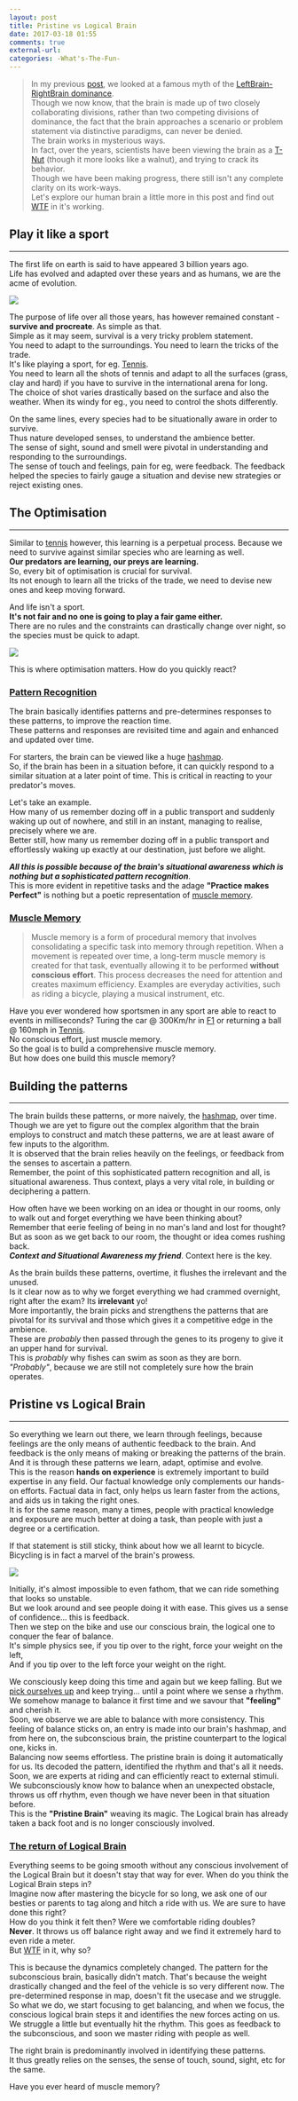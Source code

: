 ```yaml
---
layout: post
title: Pristine vs Logical Brain
date: 2017-03-18 01:55
comments: true
external-url:
categories: -What's-The-Fun-
---
```


> In my previous [post](/blog/2017/03/17/leftbrain-rightbrain/), we looked at a famous myth of the [LeftBrain-RightBrain dominance](/blog/2017/03/17/leftbrain-rightbrain/).<br>
Though we now know, that the brain is made up of two closely collaborating divisions, rather than two competing divisions of dominance, the fact that the brain approaches a scenario or problem statement via distinctive paradigms, can never be denied.<br>
The brain works in mysterious ways.<br>
In fact, over the years, scientists have been viewing the brain as a [T-Nut](/blog/2017/02/21/technical-nuts/) (though it more looks like a walnut), and trying to crack its behavior.<br>
Though we have been making progress, there still isn't any complete clarity on its work-ways.<br>
Let's explore our human brain a little more in this post and find out [WTF](/blog/2017/02/13/welcome-aboard/) in it's working.

## Play it like a sport
<hr>

The first life on earth is said to have appeared 3 billion years ago.<br>
Life has evolved and adapted over these years and as humans, we are the acme of evolution.<br>

<img src="/assets/2017-03-18/acme.jpg">

The purpose of life over all those years, has however remained constant - **survive and procreate**. As simple as that.<br>
Simple as it may seem, survival is a very tricky problem statement.<br>
You need to adapt to the surroundings. You need to learn the tricks of the trade.<br>
It's like playing a sport, for eg. [Tennis](https://en.wikipedia.org/wiki/Tennis).<br>
You need to learn all the shots of tennis and adapt to all the surfaces (grass, clay and hard) if you have to survive in the international arena for long.<br>
The choice of shot varies drastically based on the surface and also the weather. When its windy for eg., you need to control the shots differently.<br>

On the same lines, every species had to be situationally aware in order to survive.<br>
Thus nature developed senses, to understand the ambience better.<br>
The sense of sight, sound and smell were pivotal in understanding and responding to the surroundings.<br>
The sense of touch and feelings, pain for eg, were feedback. The feedback helped the species to fairly gauge a situation and devise new strategies or reject existing ones.

## The Optimisation
<hr>

Similar to [tennis](https://en.wikipedia.org/wiki/Tennis) however, this learning is a perpetual process. Because we need to survive against similar species who are learning as well.<br>
**Our predators are learning, our preys are learning.**<br>
So, every bit of optimisation is crucial for survival.<br>
Its not enough to learn all the tricks of the trade, we need to devise new ones and keep moving forward.

And life isn't a sport.<br>
**It's not fair and no one is going to play a fair game either.**<br>
There are no rules and the constraints can drastically change over night, so the species must be quick to adapt.<br>

<img src="/assets/2017-03-18/darwin.jpg">

This is where optimisation matters. How do you quickly react?<br>

### <u>Pattern Recognition</u>
The brain basically identifies patterns and pre-determines responses to these patterns, to improve the reaction time.<br>
These patterns and responses are revisited time and again and enhanced and updated over time.

For starters, the brain can be viewed like a huge [hashmap](https://en.wikipedia.org/wiki/Hash_table).<br>
So, if the brain has been in a situation before, it can quickly respond to a similar situation at a later point of time. This is critical in reacting to your predator's moves.<br>

Let's take an example.<br>
How many of us remember dozing off in a public transport and suddenly waking up out of nowhere, and still in an instant, managing to realise, precisely where we are.<br>
Better still, how many us remember dozing off in a public transport and effortlessly waking up exactly at our destination, just before we alight.<br>

_**All this is possible because of the brain's situational awareness which is nothing but a sophisticated pattern recognition**_.<br>
This is more evident in repetitive tasks and the adage **"Practice makes Perfect"** is nothing but a poetic representation of [muscle memory](https://en.wikipedia.org/wiki/Muscle_memory).

### <u><a href="https://en.wikipedia.org/wiki/Muscle_memory">Muscle Memory</a></u>
>Muscle memory is a form of procedural memory that involves consolidating a specific task into memory through repetition. When a movement is repeated over time, a long-term muscle memory is created for that task, eventually allowing it to be performed **without conscious effort**. This process decreases the need for attention and creates maximum efficiency. Examples are everyday activities, such as riding a bicycle, playing a musical instrument, etc.

Have you ever wondered how sportsmen in any sport are able to react to events in milliseconds? Turing the car @ 300Km/hr in [F1](https://en.wikipedia.org/wiki/Muscle_memory) or returning a ball @ 160mph in [Tennis](https://en.wikipedia.org/wiki/Tennis).<br>
No conscious effort, just muscle memory.<br>
So the goal is to build a comprehensive muscle memory.<br>
But how does one build this muscle memory?

## Building the patterns
<hr>

The brain builds these patterns, or more naively, the [hashmap](https://en.wikipedia.org/wiki/Hash_table), over time.<br>
Though we are yet to figure out the complex algorithm that the brain employs to construct and match these patterns, we are at least aware of few inputs to the algorithm.<br>
It is observed that the brain relies heavily on the feelings, or feedback from the senses to ascertain a pattern.<br>
Remember, the point of this sophisticated pattern recognition and all, is situational awareness. Thus context, plays a very vital role, in building or deciphering a pattern.<br>

How often have we been working on an idea or thought in our rooms, only to walk out and forget everything we have been thinking about?<br>
Remember that eerie feeling of being in no man's land and lost for thought?<br>
But as soon as we get back to our room, the thought or idea comes rushing back.<br>
_**Context and Situational Awareness my friend**_. Context here is the key.

As the brain builds these patterns, overtime, it flushes the irrelevant and the unused.<br>
Is it clear now as to why we forget everything we had crammed overnight, right after the exam? Its **irrelevant** yo!<br>
More importantly, the brain picks and strengthens the patterns that are pivotal for its survival and those which gives it a competitive edge in the ambience.<br>
These are _probably_ then passed through the genes to its progeny to give it an upper hand for survival.<br>
This is _probably_ why fishes can swim as soon as they are born.<br>
_"Probably"_, because we are still not completely sure how the brain operates.

## Pristine vs Logical Brain
<hr>

So everything we learn out there, we learn through feelings, because feelings are the only means of authentic feedback to the brain. And feedback is the only means of making or breaking the patterns of the brain. And it is through these patterns we learn, adapt, optimise and evolve.<br>
This is the reason **hands on experience** is extremely important to build expertise in any field. Our factual knowledge only complements our hands-on efforts. Factual data in fact, only helps us learn faster from the actions, and aids us in taking the right ones.<br>
It is for the same reason, many a times, people with practical knowledge and exposure are much better at doing a task, than people with just a degree or a certification.<br>

If that statement is still sticky, think about how we all learnt to bicycle.<br>
Bicycling is in fact a marvel of the brain's prowess.<br>

<img src="/assets/2017-03-18/bicycle.jpg">

Initially, it's almost impossible to even fathom, that we can ride something that looks so unstable.<br>
But we look around and see people doing it with ease. This gives us a sense of confidence... this is feedback.<br>
Then we step on the bike and use our conscious brain, the logical one to conquer the fear of balance.<br>
It's simple physics see, if you tip over to the right, force your weight on the left,<br>
And if you tip over to the left force your weight on the right.<br>

We consciously keep doing this time and again but we keep falling. But we [pick ourselves up](/blog/2017/03/12/tnut-reverse-linked-list-pocket-finale/#why-do-we-fall) and keep trying... until a point where we sense a rhythm. We somehow manage to balance it first time and we savour that **"feeling"** and cherish it.<br>
Soon, we observe we are able to balance with more consistency. This feeling of balance sticks on, an entry is made into our brain's hashmap, and from here on, the subconscious brain, the pristine counterpart to the logical one, kicks in.<br>
Balancing now seems effortless. The pristine brain is doing it automatically for us. Its decoded the pattern, identified the rhythm and that's all it needs.<br>
Soon, we are experts at riding and can efficiently react to external stimuli. We subconsciously know how to balance when an unexpected obstacle, throws us off rhythm, even though we have never been in that situation before.<br>
This is the **"Pristine Brain"** weaving its magic. The Logical brain has already taken a back foot and is no longer consciously involved.

### <u>The return of Logical Brain</u>

Everything seems to be going smooth without any conscious involvement of the Logical Brain but it doesn't stay that way for ever. When do you think the Logical Brain steps in?<br>
Imagine now after mastering the bicycle for so long, we ask one of our besties or parents to tag along and hitch a ride with us. We are sure to have done this right?<br>
How do you think it felt then? Were we comfortable riding doubles?<br>
**Never**. It throws us off balance right away and we find it extremely hard to even ride a meter.<br>
But [WTF](/blog/2017/02/13/welcome-aboard/) in it, why so?<br>

This is because the dynamics completely changed. The pattern for the subconscious brain, basically didn't match. That's because the weight drastically changed and the feel of the vehicle is so very different now. The pre-determined response in map, doesn't fit the usecase and we struggle.<br>
So what we do, we start focusing to get balancing, and when we focus, the conscious logical brain steps it and identifies the new forces acting on us. We struggle a little but eventually hit the rhythm. This goes as feedback to the subconscious, and soon we master riding with people as well.








The right brain is predominantly involved in identifying these patterns.<br>
It thus greatly relies on the senses, the sense of touch, sound, sight, etc for the same.

Have you ever heard of muscle memory?


